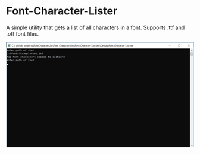 # Font-Character-Lister
A simple utility that gets a list of all characters in a font. Supports .ttf and .otf font files.

![boobies](https://raw.githubusercontent.com/JimmyCushnie/Font-Character-Lister/master/console%20fonts.png)
